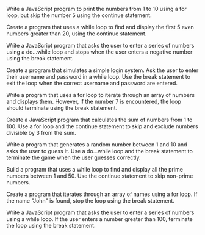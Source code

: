Write a JavaScript program to print the numbers from 1 to 10 using a for loop, but skip the number 5 using the continue statement.

Create a program that uses a while loop to find and display the first 5 even numbers greater than 20, using the continue statement.

Write a JavaScript program that asks the user to enter a series of numbers using a do...while loop and stops when the user enters a negative number using the break statement.

Create a program that simulates a simple login system. Ask the user to enter their username and password in a while loop. Use the break statement to exit the loop when the correct username and password are entered.

Write a program that uses a for loop to iterate through an array of numbers and displays them. However, if the number 7 is encountered, the loop should terminate using the break statement.

Create a JavaScript program that calculates the sum of numbers from 1 to 100. Use a for loop and the continue statement to skip and exclude numbers divisible by 3 from the sum.

Write a program that generates a random number between 1 and 10 and asks the user to guess it. Use a do...while loop and the break statement to terminate the game when the user guesses correctly.

Build a program that uses a while loop to find and display all the prime numbers between 1 and 50. Use the continue statement to skip non-prime numbers.

Create a program that iterates through an array of names using a for loop. If the name "John" is found, stop the loop using the break statement.

Write a JavaScript program that asks the user to enter a series of numbers using a while loop. If the user enters a number greater than 100, terminate the loop using the break statement.